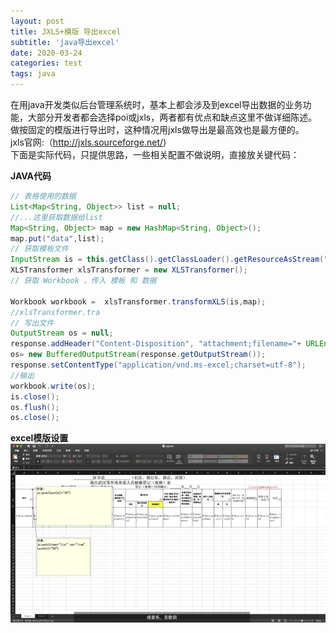 ```yaml
---
layout: post
title: JXLS+模版 导出excel
subtitle: 'java导出excel'
date: 2020-03-24
categories: test
tags: java 
---
```


在用java开发类似后台管理系统时，基本上都会涉及到excel导出数据的业务功能，大部分开发者都会选择poi或jxls，两者都有优点和缺点这里不做详细陈述。做按固定的模版进行导出时，这种情况用jxls做导出是最高效也是最方便的。  
jxls官网:（http://jxls.sourceforge.net/)  
下面是实际代码，只提供思路，一些相关配置不做说明，直接放关键代码：

**JAVA代码**
```java
// 表格使用的数据
List<Map<String, Object>> list = null;
//...这里获取数据给list
Map<String, Object> map = new HashMap<String, Object>();
map.put("data",list);
// 获取模板文件
InputStream is = this.getClass().getClassLoader().getResourceAsStream("../template/register.xlsx");
XLSTransformer xlsTransformer = new XLSTransformer();
// 获取 Workbook ，传入 模板 和 数据
    
Workbook workbook =  xlsTransformer.transformXLS(is,map);
//xlsTransformer.tra
// 写出文件
OutputStream os = null;
response.addHeader("Content-Disposition", "attachment;filename="+ URLEncoder.encode("外来人员健康登记表.xlsx", "UTF-8"));
os= new BufferedOutputStream(response.getOutputStream());
response.setContentType("application/vnd.ms-excel;charset=utf-8");
//输出
workbook.write(os);
is.close();
os.flush();
os.close();
```

**excel模版设置**
![excel01](media/excel01.jpg)
